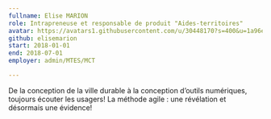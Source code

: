 ```yaml
---
fullname: Elise MARION
role: Intrapreneuse et responsable de produit "Aides-territoires"
avatar: https://avatars1.githubusercontent.com/u/30448170?s=400&u=1a96e25e7f0493b204bcc7098c77b7daff0e4c36&v=4
github: elisemarion
start: 2018-01-01
end: 2018-07-01
employer: admin/MTES/MCT

---
```


De la conception de la ville durable à la conception d’outils numériques, toujours écouter les usagers! La méthode agile : une révélation et désormais une évidence!

